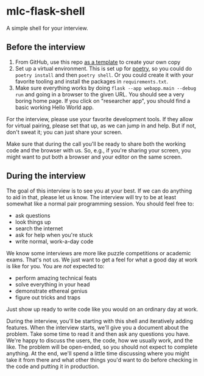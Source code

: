 # mlc-flask-shell

A simple shell for your interview.

## Before the interview

1. From GitHub, use this repo
   [as a template](https://docs.github.com/en/repositories/creating-and-managing-repositories/creating-a-repository-from-a-template)
   to create your own copy
2. Set up a virtual environment. This is set up for [poetry](https://python-poetry.org/docs/),
   so you could do `poetry install` and then `poetry shell`.
   Or you could create it with your favorite tooling and install the packages in `requirements.txt`.
3. Make sure everything works by doing `flask --app webapp.main --debug run` and going in a browser to the given URL.
   You should see a very boring home page. If you click on "researcher app", you should find a basic working
   Hello World app.

For the interview, please use your favorite development tools. If they allow for virtual pairing, please
set that up, as we can jump in and help. But if not, don't sweat it; you can just share your screen.

Make sure that during the call you'll be ready to share both the working code and the browser with us.
So, e.g., if you're sharing your screen, you might want to put both a browser and your editor on the
same screen.

## During the interview

The goal of this interview is to see you at your best. If we can do anything to aid in that, please let us know.
The interview will try to be at least somewhat like a normal pair programming session. You should feel free to:

* ask questions
* look things up
* search the internet
* ask for help when you're stuck
* write normal, work-a-day code

We know some interviews are more like puzzle competitions or academic exams. That's not us. We just want to get a feel
for what a good day at work is like for you. You are *not* expected to:

* perform amazing technical feats
* solve everything in your head
* demonstrate ethereal genius
* figure out tricks and traps

Just show up ready to write code like you would on an ordinary day at work.

During the interview, you'll be starting with this shell and iteratively adding features. When the interview starts,
we'll give you a document about the problem. Take some time to read it and then ask any questions you have. We're happy
to discuss the users, the code, how we usually work, and the like. The problem will be open-ended, so you should not
expect to complete anything. At the end, we'll spend a little time discussing where you might take it from there and
what other things you'd want to do before checking in the code and putting it in production.
